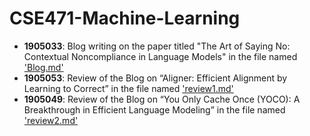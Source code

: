 # CSE471-Machine-Learning

- **1905033**: Blog writing on the paper titled "The Art of Saying No: Contextual Noncompliance in Language Models" in the file named ['Blog.md'](https://github.com/saeha303/CSE471-Machine-Learning/blob/main/Blog.md)
- **1905053**: Review of the Blog on “Aligner: Efficient Alignment by Learning to Correct” in the file named ['review1.md'](https://github.com/saeha303/CSE471-Machine-Learning/blob/main/review1.md)
- **1905049**: Review of the Blog on “You Only Cache Once (YOCO): A Breakthrough in Efficient Language Modeling” in the file named ['review2.md'](https://github.com/saeha303/CSE471-Machine-Learning/blob/main/review2.md)

